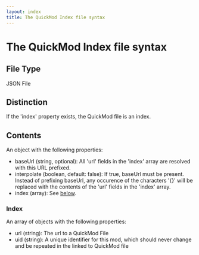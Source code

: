 ```yaml
---
layout: index
title: The QuickMod Index file syntax
---
```


# The QuickMod Index file syntax


## File Type
JSON File

## Distinction
If the 'index' property exists, the QuickMod file is an index.

## Contents
An object with the following properties:

* baseUrl \(string, optional\): All 'url' fields in the 'index' array are resolved with this URL prefixed.
* interpolate \(boolean, default: false\): If true, baseUrl must be present. Instead of prefixing baseUrl, any occurence of the characters '{}' will be replaced with the contents of the 'url' fields in the 'index' array.
* index \(array\): See [below](#index).

### Index
An array of objects with the following properties:

* url \(string\): The url to a QuickMod File
* uid \(string\): A unique identifier for this mod, which should never change and be repeated in the linked to QuickMod file
